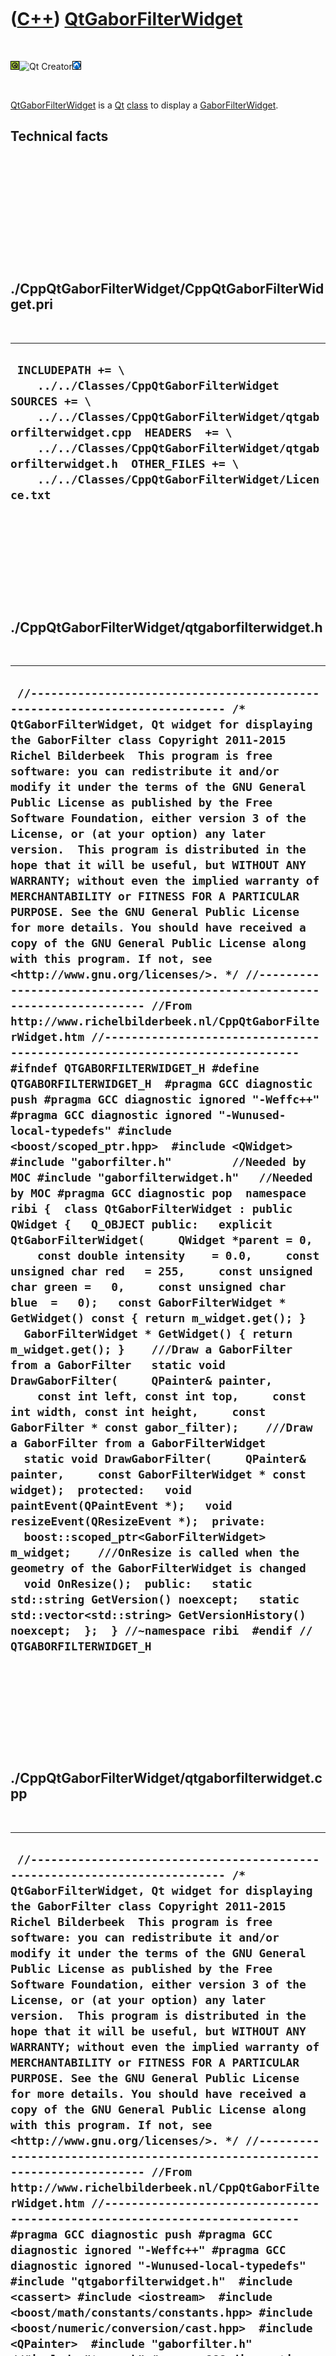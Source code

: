 
 

 

 

 

 

([C++](Cpp.md)) [QtGaborFilterWidget](CppQtGaborFilterWidget.md)
==================================================================

 

![Qt](PicQt.png)![Qt
Creator](PicQtCreator.png)![Lubuntu](PicLubuntu.png)

 

[QtGaborFilterWidget](CppQtGaborFilterWidget.md) is a [Qt](CppQt.md)
[class](CppClass.md) to display a
[GaborFilterWidget](CppGaborFilterWidget.md).

Technical facts
---------------

 

 

 

 

 

 

./CppQtGaborFilterWidget/CppQtGaborFilterWidget.pri
---------------------------------------------------

 

  --------------------------------------------------------------------------------------------------------------------------------------------------------------------------------------------------------------------------------------------------------------------------------------------------
  ` INCLUDEPATH += \     ../../Classes/CppQtGaborFilterWidget  SOURCES += \     ../../Classes/CppQtGaborFilterWidget/qtgaborfilterwidget.cpp  HEADERS  += \     ../../Classes/CppQtGaborFilterWidget/qtgaborfilterwidget.h  OTHER_FILES += \     ../../Classes/CppQtGaborFilterWidget/Licence.txt`
  --------------------------------------------------------------------------------------------------------------------------------------------------------------------------------------------------------------------------------------------------------------------------------------------------

 

 

 

 

 

./CppQtGaborFilterWidget/qtgaborfilterwidget.h
----------------------------------------------

 

  ------------------------------------------------------------------------------------------------------------------------------------------------------------------------------------------------------------------------------------------------------------------------------------------------------------------------------------------------------------------------------------------------------------------------------------------------------------------------------------------------------------------------------------------------------------------------------------------------------------------------------------------------------------------------------------------------------------------------------------------------------------------------------------------------------------------------------------------------------------------------------------------------------------------------------------------------------------------------------------------------------------------------------------------------------------------------------------------------------------------------------------------------------------------------------------------------------------------------------------------------------------------------------------------------------------------------------------------------------------------------------------------------------------------------------------------------------------------------------------------------------------------------------------------------------------------------------------------------------------------------------------------------------------------------------------------------------------------------------------------------------------------------------------------------------------------------------------------------------------------------------------------------------------------------------------------------------------------------------------------------------------------------------------------------------------------------------------------------------------------------------------------------------------------------------------------------------------------------------------------------------------------------------------------------------------------------------------------------------------------------------------------------------------------------------------------------------------------------------------------------------------------------------------------------------------------------------------------------------------------------------------------------------------------------------------------------------
  ` //--------------------------------------------------------------------------- /* QtGaborFilterWidget, Qt widget for displaying the GaborFilter class Copyright 2011-2015 Richel Bilderbeek  This program is free software: you can redistribute it and/or modify it under the terms of the GNU General Public License as published by the Free Software Foundation, either version 3 of the License, or (at your option) any later version.  This program is distributed in the hope that it will be useful, but WITHOUT ANY WARRANTY; without even the implied warranty of MERCHANTABILITY or FITNESS FOR A PARTICULAR PURPOSE. See the GNU General Public License for more details. You should have received a copy of the GNU General Public License along with this program. If not, see <http://www.gnu.org/licenses/>. */ //--------------------------------------------------------------------------- //From http://www.richelbilderbeek.nl/CppQtGaborFilterWidget.htm //--------------------------------------------------------------------------- #ifndef QTGABORFILTERWIDGET_H #define QTGABORFILTERWIDGET_H  #pragma GCC diagnostic push #pragma GCC diagnostic ignored "-Weffc++" #pragma GCC diagnostic ignored "-Wunused-local-typedefs" #include <boost/scoped_ptr.hpp>  #include <QWidget>  #include "gaborfilter.h"         //Needed by MOC #include "gaborfilterwidget.h"   //Needed by MOC #pragma GCC diagnostic pop  namespace ribi {  class QtGaborFilterWidget : public QWidget {   Q_OBJECT public:   explicit QtGaborFilterWidget(     QWidget *parent = 0,     const double intensity    = 0.0,     const unsigned char red   = 255,     const unsigned char green =   0,     const unsigned char blue  =   0);   const GaborFilterWidget * GetWidget() const { return m_widget.get(); }   GaborFilterWidget * GetWidget() { return m_widget.get(); }    ///Draw a GaborFilter from a GaborFilter   static void DrawGaborFilter(     QPainter& painter,     const int left, const int top,     const int width, const int height,     const GaborFilter * const gabor_filter);    ///Draw a GaborFilter from a GaborFilterWidget   static void DrawGaborFilter(     QPainter& painter,     const GaborFilterWidget * const widget);  protected:   void paintEvent(QPaintEvent *);   void resizeEvent(QResizeEvent *);  private:   boost::scoped_ptr<GaborFilterWidget> m_widget;    ///OnResize is called when the geometry of the GaborFilterWidget is changed   void OnResize();  public:   static std::string GetVersion() noexcept;   static std::vector<std::string> GetVersionHistory() noexcept;  };  } //~namespace ribi  #endif // QTGABORFILTERWIDGET_H`
  ------------------------------------------------------------------------------------------------------------------------------------------------------------------------------------------------------------------------------------------------------------------------------------------------------------------------------------------------------------------------------------------------------------------------------------------------------------------------------------------------------------------------------------------------------------------------------------------------------------------------------------------------------------------------------------------------------------------------------------------------------------------------------------------------------------------------------------------------------------------------------------------------------------------------------------------------------------------------------------------------------------------------------------------------------------------------------------------------------------------------------------------------------------------------------------------------------------------------------------------------------------------------------------------------------------------------------------------------------------------------------------------------------------------------------------------------------------------------------------------------------------------------------------------------------------------------------------------------------------------------------------------------------------------------------------------------------------------------------------------------------------------------------------------------------------------------------------------------------------------------------------------------------------------------------------------------------------------------------------------------------------------------------------------------------------------------------------------------------------------------------------------------------------------------------------------------------------------------------------------------------------------------------------------------------------------------------------------------------------------------------------------------------------------------------------------------------------------------------------------------------------------------------------------------------------------------------------------------------------------------------------------------------------------------------------------------------

 

 

 

 

 

./CppQtGaborFilterWidget/qtgaborfilterwidget.cpp
------------------------------------------------

 

  ---------------------------------------------------------------------------------------------------------------------------------------------------------------------------------------------------------------------------------------------------------------------------------------------------------------------------------------------------------------------------------------------------------------------------------------------------------------------------------------------------------------------------------------------------------------------------------------------------------------------------------------------------------------------------------------------------------------------------------------------------------------------------------------------------------------------------------------------------------------------------------------------------------------------------------------------------------------------------------------------------------------------------------------------------------------------------------------------------------------------------------------------------------------------------------------------------------------------------------------------------------------------------------------------------------------------------------------------------------------------------------------------------------------------------------------------------------------------------------------------------------------------------------------------------------------------------------------------------------------------------------------------------------------------------------------------------------------------------------------------------------------------------------------------------------------------------------------------------------------------------------------------------------------------------------------------------------------------------------------------------------------------------------------------------------------------------------------------------------------------------------------------------------------------------------------------------------------------------------------------------------------------------------------------------------------------------------------------------------------------------------------------------------------------------------------------------------------------------------------------------------------------------------------------------------------------------------------------------------------------------------------------------------------------------------------------------------------------------------------------------------------------------------------------------------------------------------------------------------------------------------------------------------------------------------------------------------------------------------------------------------------------------------------------------------------------------------------------------------------------------------------------------------------------------------------------------------------------------------------------------------------------------------------------------------------------------------------------------------------------------------------------------------------------------------------------------------------------------------------------------------------------------------------------------------------------------------------------------------------------------------------------------------------------------------------------------------------------------------------------------------------------------------------------------------------------------------------------------------------------------------------------------------------------------------------------------------------------------------------------------------------------------------------------------------------------------------------------------------------------------------------------------------------------------------------------------------------------------------------------------------------------------------------------------------------------------------------------------------------------------------------------------------------------------------------------------------------------------------------------------------------------------------------------------------------------------------------------------------------------------------------------------------------------------------------------------------------------------------------------------
  ` //--------------------------------------------------------------------------- /* QtGaborFilterWidget, Qt widget for displaying the GaborFilter class Copyright 2011-2015 Richel Bilderbeek  This program is free software: you can redistribute it and/or modify it under the terms of the GNU General Public License as published by the Free Software Foundation, either version 3 of the License, or (at your option) any later version.  This program is distributed in the hope that it will be useful, but WITHOUT ANY WARRANTY; without even the implied warranty of MERCHANTABILITY or FITNESS FOR A PARTICULAR PURPOSE. See the GNU General Public License for more details. You should have received a copy of the GNU General Public License along with this program. If not, see <http://www.gnu.org/licenses/>. */ //--------------------------------------------------------------------------- //From http://www.richelbilderbeek.nl/CppQtGaborFilterWidget.htm //--------------------------------------------------------------------------- #pragma GCC diagnostic push #pragma GCC diagnostic ignored "-Weffc++" #pragma GCC diagnostic ignored "-Wunused-local-typedefs" #include "qtgaborfilterwidget.h"  #include <cassert> #include <iostream>  #include <boost/math/constants/constants.hpp> #include <boost/numeric/conversion/cast.hpp>  #include <QPainter>  #include "gaborfilter.h" //#include "trace.h" #pragma GCC diagnostic pop  ribi::QtGaborFilterWidget::QtGaborFilterWidget(   QWidget *parent,   const double intensity,   const unsigned char red,   const unsigned char green,   const unsigned char blue)   : QWidget(parent),     m_widget(new GaborFilterWidget(intensity,red,green,blue)) {   assert(m_widget);   m_widget->GetGaborFilter()->m_signal_changed.connect(     boost::bind(       &ribi::QtGaborFilterWidget::repaint,       this));    m_widget->m_signal_geometry_changed.connect(     boost::bind(       &ribi::QtGaborFilterWidget::OnResize,       this));    const double pi = boost::math::constants::pi<double>();   this->GetWidget()->GetGaborFilter()->SetAngle(pi * 2.0 / 16.0);   this->GetWidget()->GetGaborFilter()->SetFrequency(16.0);   this->GetWidget()->GetGaborFilter()->SetSigma(this->GetWidget()->GetGaborFilter()->SuggestSigma(     2.0,2.0));  }  void ribi::QtGaborFilterWidget::DrawGaborFilter(     QPainter& painter,     const int left, const int top,     const int width, const int height,     const GaborFilter * const gaborfilter) {   QImage image(width,height,QImage::Format::Format_RGB32);   const double midx = static_cast<double>(left + width ) / 2.0;   const double midy = static_cast<double>(top  + height) / 2.0;   const double max = gaborfilter->GetMax();   for (int y=0; y!=height; ++y)   {     for (int x=0; x!=width; ++x)     {       ///Transform the pixels coordinat system to [-1,1] for both x and y       const double xco = (static_cast<double>(x) - midx)/midx;       const double yco = (static_cast<double>(y) - midy)/midy;       const double greyness = gaborfilter->GaborFunction(xco,yco);       const int grey_int = 128.0 + ((greyness / max) * 126.0);       const int grey_in_range = (grey_int < 0 ? 0 : (grey_int > 255 ? 255 : grey_int));       const unsigned char grey = static_cast<unsigned char>(grey_in_range);       image.setPixel(QPoint(x,y),qRgb(grey,grey,grey));     }   }   painter.drawPixmap(left,top,width,height,QPixmap::fromImage(image)); }  void ribi::QtGaborFilterWidget::DrawGaborFilter(   QPainter& painter,   const GaborFilterWidget * const widget) {   DrawGaborFilter(     painter,     widget->GetLeft(),     widget->GetTop(),     widget->GetWidth(),     widget->GetHeight(),     widget->GetGaborFilter()); }  std::string ribi::QtGaborFilterWidget::GetVersion() noexcept {   return "1.1"; }  std::vector<std::string> ribi::QtGaborFilterWidget::GetVersionHistory() noexcept {   return {     "2012-07-07: Version 1.0: initial version",     "2014-03-28: Version 1.1: replaced custom Rect class by Boost.Geometry"   }; }  ///OnResize is calgaborfilter when the geometry of the GaborFilterWidget is changed void ribi::QtGaborFilterWidget::OnResize() {   this->setGeometry(     this->GetWidget()->GetLeft(),     this->GetWidget()->GetTop(),     this->GetWidget()->GetWidth(),     this->GetWidget()->GetHeight()   );   this->repaint(); }  void ribi::QtGaborFilterWidget::paintEvent(QPaintEvent *) {   QPainter p(this);   DrawGaborFilter(p,m_widget.get()); }  void ribi::QtGaborFilterWidget::resizeEvent(QResizeEvent *) {   QRect r = this->geometry();   this->GetWidget()->SetGeometry(r.x(),r.y(),r.width(),r.height()); }`
  ---------------------------------------------------------------------------------------------------------------------------------------------------------------------------------------------------------------------------------------------------------------------------------------------------------------------------------------------------------------------------------------------------------------------------------------------------------------------------------------------------------------------------------------------------------------------------------------------------------------------------------------------------------------------------------------------------------------------------------------------------------------------------------------------------------------------------------------------------------------------------------------------------------------------------------------------------------------------------------------------------------------------------------------------------------------------------------------------------------------------------------------------------------------------------------------------------------------------------------------------------------------------------------------------------------------------------------------------------------------------------------------------------------------------------------------------------------------------------------------------------------------------------------------------------------------------------------------------------------------------------------------------------------------------------------------------------------------------------------------------------------------------------------------------------------------------------------------------------------------------------------------------------------------------------------------------------------------------------------------------------------------------------------------------------------------------------------------------------------------------------------------------------------------------------------------------------------------------------------------------------------------------------------------------------------------------------------------------------------------------------------------------------------------------------------------------------------------------------------------------------------------------------------------------------------------------------------------------------------------------------------------------------------------------------------------------------------------------------------------------------------------------------------------------------------------------------------------------------------------------------------------------------------------------------------------------------------------------------------------------------------------------------------------------------------------------------------------------------------------------------------------------------------------------------------------------------------------------------------------------------------------------------------------------------------------------------------------------------------------------------------------------------------------------------------------------------------------------------------------------------------------------------------------------------------------------------------------------------------------------------------------------------------------------------------------------------------------------------------------------------------------------------------------------------------------------------------------------------------------------------------------------------------------------------------------------------------------------------------------------------------------------------------------------------------------------------------------------------------------------------------------------------------------------------------------------------------------------------------------------------------------------------------------------------------------------------------------------------------------------------------------------------------------------------------------------------------------------------------------------------------------------------------------------------------------------------------------------------------------------------------------------------------------------------------------------------------------------------------------------------

 

 

 

 

 

 

